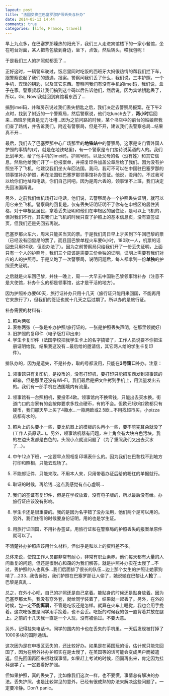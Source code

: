 ```yaml
---
layout: post
title: "法国交换生巴塞罗那护照丢失与补办"
date: 2014-05-13 14:44
comments: true
categories: [life, France, travel]
---
```


早上九点多，在巴塞罗那燥热的阳光下，我们三人走进宾馆楼下的一家小餐馆，坐在吧台对面，某人把背包放到身边，坐下，点饭，然后转头，哎我包呢！

于是我们三人的护照就都丢了...

<!--more-->

正好这时，一辆警车驶过，饭店里同时吃饭的西班牙大妈很热情的帮我们拦下车，跟警察说起了我们的遭遇，报案。警察问我们丢了什么，我们说，三本护照，一个手机，宾馆的钥匙，以及其它东西。警察问我们有没有手机的imei码，我们说，盒子在家。警察叔叔让我们搞到这个码以后告诉他们，然后说，因为宾馆钥匙丢了，所以，Go, Now!我就回到宾馆看东西了...

搞到imei码，并和房东说过我们丢失钥匙之后，我们决定去警察局报案。在下午2点时，找到了附近的一个警察局，然后警察说，他们吃lunch去了，**两小时**后回来...西班牙我真是无力吐槽...因为之前问路的时候，某个书店中的前台的姑娘帮我们查了路线，并告诉我们，附近有警察局，但是不开，建议我们去警察总局...结果真不开...

最后，我们去了巴塞罗那中心广场那里的**地铁站**中的警察局，这家是专门管外国人护照的事情的(对，就是在地铁站里)，有一个警察是专门接待说英语的人的。我们比划半天，给了他手机的imei码，护照号码，以及父母的名（没有姓）和其它信息，然后他给我们开了一份报案单，并把复印件加盖公章后给了我们。因为没有护照坐不了飞机，他建议我们坐火车回法国。我问，我可不可以在中国驻巴塞罗那的领事馆补办护照，再在法国驻巴塞罗那领事馆补办签证。他说，没用的，不过我可以给你们地址和电话，你们自己问吧。因为是周六丢的，领事馆不上班，我们决定先回法国再说。

另外，之前我们给机场打过电话，他们说，去警察局办一个护照丢失证明，就可以用它来坐飞机。警察局的回复是，仅有丢失证明证明不了你有在申根区的居住资格，对于申根区居民，拿着丢失证明和他们在申根区的居住证，是可以上飞机的，但对我们不行。其实我们上飞机的时候只查了护照上的基本信息页，没有查签证页，但我们还是先回去再说。

巴塞罗那火车六，周末只能买当天的票。于是我们周日早上才买到下午回巴黎的票（已经没有回里昂的票了。而且回巴黎单程火车要6小时，180欧一人，机票的话回去只用30欧，但没办法了）。因为之前警察局只给我们开了一份丢失证明，上面只有一个人的护照号，我们三个应该是需要三份单独的证明，证明上需要有我们对应的人的护照号。于是又跑了一次警察局，说明问题后，每人都拿到一份**单独**的护照丢失证明。

之后就是火车回巴黎，并住一晚上，周一一大早去中国驻巴黎领事馆补办（注意不是大使馆，补办什么的都是领事馆，这才是干活的地方）。

因为护照补办要60天，旅行证补办只用十几天（旅行证只能用来回国，不能再用它来旅行了），但我们的签证也就十几天之后过期了。所以办的是旅行证。

补办需要的材料有:

1. 照片两张
2. 表格两张（一张是补办护照/旅行证的，一张是护照丢失声明，在那里领就好）
3. 旧护照的复印件（电子版打印出来）
4. 学生卡复印件（法国学校把我学生卡上的名字搞错了，工作人员说要不你把注册证明给我，结果我这没有...最后给的邀请信，其它两人给的学生卡复印件）。

排队办的，因为是遗失，不是补办，取的号都没用，只能在**3号窗口**补办。注意：

1. 领事馆只有复印机，是投币的，没有打印机，要打印只能把东西发到领事馆的邮箱，但是那里还没有Wi-Fi。我们最后是把文件拷到手机上，用流量发出去的。我们有一部手机在法国境内有流量。

2. 领事馆有一台照相机，要投币4欧。领事馆内不换零钱，只能出去买水换。街道门口的店家有的会按你要求多找点硬币，有的不会。但欧元1欧和2欧都只有硬币，我们那天早上买了4瓶水...一瓶两欧或2.5欧...不用找超市买，小pizza店都有水的。

3. 照片上的头要小一些，要比机器上的模板的头再小一些，要不剪完耳朵就没了(工作人员原话...)。另外，领事馆机器有问题，左上角会有大块白色污块，我的左边头发都是白色的，头照小点就没问题了（为了重照我们又出去买水了...）。

4. 中午12点下班，一定要早点照相复印填表什么的。因为我们在巴黎找不到地方打印和照相，只能去现场了。

5. 不能邮证件，只能来取。不用本人来，只用带着办证后给的粉红的单据就行。

6. 取证的时候，再给钱...这点我感觉有点心虚啊...

7. 我们的签证有复印件，但是在学校放着，没有电子版的，所以最后没有给。办旅行证应该没有影响。

8. 学生卡还是很重要的。我的是因为名字错了没办法用，他们两个是可以用的。另外，我们住宿的时候要身份证明，用的也是学生证。

9. 用旅行证回国，不用补办签证。用旅行证和在警察局的护照丢失的报案单原件就可以了。

不清楚补办护照应该用什么材料，但似乎是和以上的资料差不多。

总体来说，使馆工作人员都非常有耐心，非常有职业素养。他们每天都有大量的人问重复的问题，但还是很耐心和蔼的为我们解答。就是护照补办实在太慢了...不过，丢护照的人也真多...我们后面排了很长的队伍...边上那个女生的护照让她家狗啃了...233...我告诉她，我们护照在巴塞罗那让人偷了，她说她在巴黎让人**抢**了...巴黎是真乱...

总之，在外小心吧，自己的护照还是自己拿着。能贴身的时候还是贴身放着。因为巴塞罗那太热，我没有穿外套，就给同学装着了，结果就一起丢了。另外，在外的时候，包一定**不能离肩**，不管是吃饭还是怎样。就算在火车上睡觉，我也会用手挽着。这次吃饭要是同学用手挽着，也不会丢。吃饭的时候我的包一直背着并放在腿上。之前的十几天我一直是一个人玩，没有被偷过。不要大意。

另外，记得挂失电话卡。同学的国内的卡也在丢失的手机里。一天后发现被打掉了1000多块的国际通话。

这次因为是在申根区丢失的，还比较好办。如果是在英国玩的话，估计就只能先回国了，因为在境外补办护照实在是太慢了，在英国等的话可能会变成黑户而被遣返。但先回国再回来很耽误事情。如果赶上考试的时候，回国再出来，肯定因为挂科退学了。一定要看好护照。

但如果护照，真的丢失了，比如像我们这次一样，也不要慌，事情总有解决的办法。丢失护照，也是比较常见的意外，已经有很成熟的办法来解决这些问题了。一定要冷静。Don't panic。
